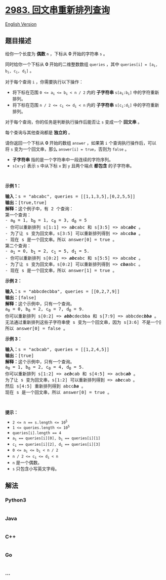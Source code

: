 # [2983. 回文串重新排列查询](https://leetcode.cn/problems/palindrome-rearrangement-queries)

[English Version](/solution/2900-2999/2983.Palindrome%20Rearrangement%20Queries/README_EN.md)

## 题目描述

<!-- 这里写题目描述 -->

<p>给你一个长度为 <strong>偶数</strong>&nbsp;<code>n</code>&nbsp;，下标从 <strong>0</strong>&nbsp;开始的字符串&nbsp;<code>s</code>&nbsp;。</p>

<p>同时给你一个下标从 <strong>0</strong>&nbsp;开始的二维整数数组&nbsp;<code>queries</code>&nbsp;，其中&nbsp;<code>queries[i] = [a<sub>i</sub>, b<sub>i</sub>, c<sub>i</sub>, d<sub>i</sub>]</code>&nbsp;。</p>

<p>对于每个查询&nbsp;<code>i</code>&nbsp;，你需要执行以下操作：</p>

<ul>
	<li>将下标在范围&nbsp;<code>0 &lt;= a<sub>i</sub> &lt;= b<sub>i</sub> &lt; n / 2</code>&nbsp;内的&nbsp;<strong>子字符串</strong>&nbsp;<code>s[a<sub>i</sub>:b<sub>i</sub>]</code>&nbsp;中的字符重新排列。</li>
	<li>将下标在范围 <code>n / 2 &lt;= c<sub>i</sub> &lt;= d<sub>i</sub> &lt; n</code>&nbsp;内的 <strong>子字符串</strong>&nbsp;<code>s[c<sub>i</sub>:d<sub>i</sub>]</code>&nbsp;中的字符重新排列。</li>
</ul>

<p>对于每个查询，你的任务是判断执行操作后能否让 <code>s</code>&nbsp;变成一个 <strong>回文串</strong> 。</p>

<p>每个查询与其他查询都是 <strong>独立的</strong>&nbsp;。</p>

<p>请你返回一个下标从 <strong>0</strong>&nbsp;开始的数组<em>&nbsp;</em><code>answer</code>&nbsp;，如果第&nbsp;<code>i</code>&nbsp;个查询执行操作后，可以将&nbsp;<code>s</code>&nbsp;变为一个回文串，那么<em>&nbsp;</em><code>answer[i] =&nbsp;true</code>，否则为<em>&nbsp;</em><code>false</code>&nbsp;。</p>

<ul>
	<li><strong>子字符串</strong>&nbsp;指的是一个字符串中一段连续的字符序列。</li>
	<li><code>s[x:y]</code>&nbsp;表示 <code>s</code>&nbsp;中从下标 <code>x</code>&nbsp;到 <code>y</code>&nbsp;且两个端点 <strong>都包含</strong>&nbsp;的子字符串。</li>
</ul>

<p>&nbsp;</p>

<p><strong class="example">示例 1：</strong></p>

<pre>
<b>输入：</b>s = "abcabc", queries = [[1,1,3,5],[0,2,5,5]]
<b>输出：</b>[true,true]
<b>解释：</b>这个例子中，有 2 个查询：
第一个查询：
- a<sub>0</sub> = 1, b<sub>0</sub> = 1, c<sub>0</sub> = 3, d<sub>0</sub> = 5
- 你可以重新排列 s[1:1] =&gt; a<em><strong>b</strong></em>cabc 和 s[3:5] =&gt; abc<em><strong>abc</strong></em>&nbsp;。
- 为了让 s 变为回文串，s[3:5] 可以重新排列得到 =&gt; abc<strong><em>cba </em></strong>。
- 现在 s 是一个回文串。所以 answer[0] = true 。
第二个查询：
- a<sub>1</sub> = 0, b<sub>1</sub> = 2, c<sub>1</sub> = 5, d<sub>1</sub> = 5.
- 你可以重新排列 s[0:2] =&gt; <em><strong>abc</strong></em>abc 和 s[5:5] =&gt; abcab<strong><em>c</em></strong>&nbsp;。
- 为了让 s 变为回文串，s[0:2] 可以重新排列得到 =&gt; <em><strong>cba</strong></em>abc 。
- 现在 s 是一个回文串，所以 answer[1] = true 。
</pre>

<p><strong class="example">示例 2：</strong></p>

<pre>
<b>输入：</b>s = "abbcdecbba", queries = [[0,2,7,9]]
<b>输出：</b>[false]
<b>解释：</b>这个示例中，只有一个查询。
a<sub>0</sub> = 0, b<sub>0</sub> = 2, c<sub>0</sub> = 7, d<sub>0</sub> = 9.
你可以重新排列 s[0:2] =&gt; <em><strong>abb</strong></em>cdecbba 和 s[7:9] =&gt; abbcdec<em><strong>bba</strong></em>&nbsp;。
无法通过重新排列这些子字符串使 s 变为一个回文串，因为 s[3:6] 不是一个回文串。
所以 answer[0] = false 。</pre>

<p><strong class="example">示例 3：</strong></p>

<pre>
<b>输入：</b>s = "acbcab", queries = [[1,2,4,5]]
<b>输出：</b>[true]
<strong>解释：</strong>这个示例中，只有一个查询。
a<sub>0</sub> = 1, b<sub>0</sub> = 2, c<sub>0</sub> = 4, d<sub>0</sub> = 5.
你可以重新排列 s[1:2] =&gt; a<em><strong>cb</strong></em>cab 和 s[4:5] =&gt; acbc<strong><em>ab</em></strong>&nbsp;。
为了让 s 变为回文串，s[1:2] 可以重新排列得到 =&gt; a<em><strong>bc</strong></em>cab<code>&nbsp;</code>。
然后 s[4:5] 重新排列得到 abcc<em><strong>ba</strong></em>&nbsp;。
现在 s 是一个回文串，所以 answer[0] = true 。</pre>

<p>&nbsp;</p>

<p><strong>提示：</strong></p>

<ul>
	<li><code>2 &lt;= n == s.length &lt;= 10<sup>5</sup></code></li>
	<li><code>1 &lt;= queries.length &lt;= 10<sup>5</sup></code></li>
	<li><code>queries[i].length == 4</code></li>
	<li><code>a<sub>i</sub> == queries[i][0], b<sub>i</sub> == queries[i][1]</code></li>
	<li><code>c<sub>i</sub> == queries[i][2], d<sub>i</sub> == queries[i][3]</code></li>
	<li><code>0 &lt;= a<sub>i</sub> &lt;= b<sub>i</sub> &lt; n / 2</code></li>
	<li><code>n / 2 &lt;= c<sub>i</sub> &lt;= d<sub>i</sub> &lt; n </code></li>
	<li><code>n</code>&nbsp;是一个偶数。</li>
	<li><code>s</code> 只包含小写英文字母。</li>
</ul>

## 解法

<!-- 这里可写通用的实现逻辑 -->

<!-- tabs:start -->

### **Python3**

<!-- 这里可写当前语言的特殊实现逻辑 -->

```python

```

### **Java**

<!-- 这里可写当前语言的特殊实现逻辑 -->

```java

```

### **C++**

```cpp

```

### **Go**

```go

```

### **...**

```

```

<!-- tabs:end -->
